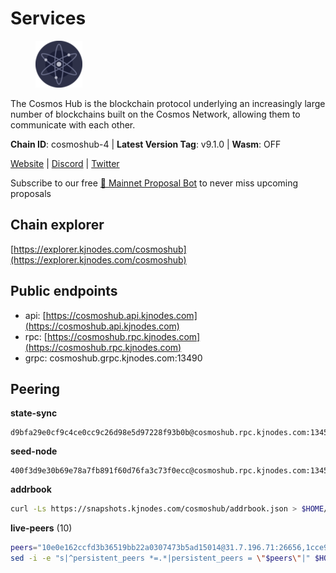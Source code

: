 # Services

<figure><img src="https://raw.githubusercontent.com/kj89/cosmos-images/main/logos/cosmoshub.png" alt=""><figcaption></figcaption></figure>

The Cosmos Hub is the blockchain protocol underlying an  increasingly large number of blockchains built on the  Cosmos Network, allowing them to communicate with each other.

**Chain ID**: cosmoshub-4 | **Latest Version Tag**: v9.1.0 | **Wasm**: OFF

[Website](https://hub.cosmos.network) | [Discord](https://discord.gg/cosmosnetwork) | [Twitter](https://twitter.com/cosmoshub)



Subscribe to our free [🤖 Mainnet Proposal Bot](https://t.me/kjnodes_proposal_bot) to never miss upcoming proposals


## Chain explorer
[https://explorer.kjnodes.com/cosmoshub](https://explorer.kjnodes.com/cosmoshub)

## Public endpoints

* api: [https://cosmoshub.api.kjnodes.com](https://cosmoshub.api.kjnodes.com)
* rpc: [https://cosmoshub.rpc.kjnodes.com](https://cosmoshub.rpc.kjnodes.com)
* grpc: cosmoshub.grpc.kjnodes.com:13490

## Peering

**state-sync**

```text
d9bfa29e0cf9c4ce0cc9c26d98e5d97228f93b0b@cosmoshub.rpc.kjnodes.com:13456
```

**seed-node**

```text
400f3d9e30b69e78a7fb891f60d76fa3c73f0ecc@cosmoshub.rpc.kjnodes.com:13459
```

**addrbook**
```bash
curl -Ls https://snapshots.kjnodes.com/cosmoshub/addrbook.json > $HOME/.gaia/config/addrbook.json
```

**live-peers** (10)
```bash
peers="10e0e162ccfd3b36519bb22a0307473b5ad15014@31.7.196.71:26656,1cce99042f884d669e7287e3e362bff8e385c63e@46.4.79.183:26726,cf52e109b7015d5c21f50ab4331fb7062160ab6c@35.206.171.231:26656,4ebf074e8b4a24438bd0bd503b62b4728dfb8eae@35.212.101.35:26656,81062b9a8807a1229543b84bae2898c50a1b1dfc@52.211.169.132:26656,d53ecee926a66a4a6b1858004f5f22f77faca036@3.69.52.20:26656,f05ddce65f1e75babe01d05fef1bce5d8ffe0972@54.177.181.170:26656,3da88430414ec9084c8983fe4d462cce655ff1f3@51.222.245.114:26656,d9bfa29e0cf9c4ce0cc9c26d98e5d97228f93b0b@65.109.88.38:13456,5922a85c9c4b8cfc582afd04404c90ef581882fc@193.34.212.166:29656"
sed -i -e "s|^persistent_peers *=.*|persistent_peers = \"$peers\"|" $HOME/.gaia/config/config.toml
```
